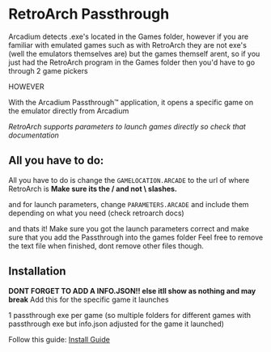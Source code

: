 # RetroArch Passthrough

Arcadium detects .exe's located in the Games folder, however if you are familiar with emulated games such as with RetroArch they are not exe's 
(well the emulators themselves are) but the games themself arent, so if you just had the RetroArch program in the Games folder then
you'd have to go through 2 game pickers

HOWEVER 

With the Arcadium Passthrough™ application, it opens a specific game on the emulator directly from Arcadium

*RetroArch supports parameters to launch games directly so check that documentation*

## All you have to do:
All you have to do is change the `GAMELOCATION.ARCADE` to the url of where RetroArch is 
**Make sure its the / and not \ slashes.**

and for launch parameters, change `PARAMETERS.ARCADE` and include them depending on what you need (check retroarch docs)

and thats it! Make sure you got the launch parameters correct and make sure that you add the Passthrough into the games folder
Feel free to remove the text file when finished, dont remove other files though.

## Installation

**DONT FORGET TO ADD A INFO.JSON!! else itll show as nothing and may break**
Add this for the specific game it launches

1 passthrough exe per game (so multiple folders for different games with passthrough exe but info.json adjusted for the game it launched)

Follow this guide: [Install Guide](https://github.com/vixenowo/arcade/blob/main/importgames.md#then-next "Install Guide")
